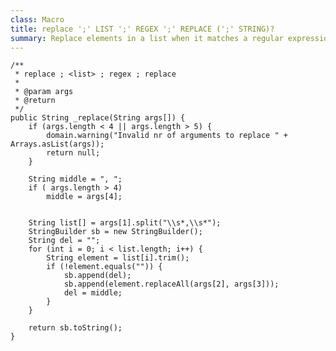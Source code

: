 ```yaml
---
class: Macro
title: replace ';' LIST ';' REGEX ';' REPLACE (';' STRING)?
summary: Replace elements in a list when it matches a regular expression
---
```


	/**
	 * replace ; <list> ; regex ; replace
	 * 
	 * @param args
	 * @return
	 */
	public String _replace(String args[]) {
		if (args.length < 4 || args.length > 5) {
			domain.warning("Invalid nr of arguments to replace " + Arrays.asList(args));
			return null;
		}
		
		String middle = ", ";
		if ( args.length > 4)
			middle = args[4];
		

		String list[] = args[1].split("\\s*,\\s*");
		StringBuilder sb = new StringBuilder();
		String del = "";
		for (int i = 0; i < list.length; i++) {
			String element = list[i].trim();
			if (!element.equals("")) {
				sb.append(del);
				sb.append(element.replaceAll(args[2], args[3]));
				del = middle;
			}
		}

		return sb.toString();
	}
